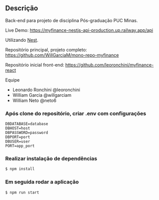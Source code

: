## Descrição

Back-end para projeto de disciplina Pós-graduação PUC Minas.

Live Demo: https://myfinance-nestjs-api-production.up.railway.app/api

Utilizando [Nest](https://github.com/nestjs/nest).

Repositório principal, projeto completo: https://github.com/WillGarciaM/mono-repo-myfinance

Repositório inicial front-end: https://github.com/leoronchini/myfinance-react

Equipe
- Leonardo Ronchini @leoronchini
- William Garcia @willgarciam
- William Neto @neto6


### Após clone do repositório, criar .env com configurações

```
DBDATABASE=database
DBHOST=host
DBPASSWORD=password
DBPORT=port
DBUSER=user
PORT=app_port
```

### Realizar instalação de dependências

```bash
$ npm install
```

### Em seguida rodar a aplicação

```bash
$ npm run start
```
